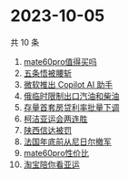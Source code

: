 # 2023-10-05

共 10 条

<!-- BEGIN -->
<!-- 最后更新时间 Thu Oct 05 2023 05:07:40 GMT+0800 (China Standard Time) -->

1. [mate60pro值得买吗](https://www.zhihu.com/search?q=mate60pro%E5%80%BC%E5%BE%97%E4%B9%B0%E5%90%97)
1. [五条悟被腰斩](https://www.zhihu.com/search?q=%E4%BA%94%E6%9D%A1%E6%82%9F%E8%A2%AB%E8%85%B0%E6%96%A9)
1. [微软推出 Copilot AI 助手](https://www.zhihu.com/search?q=%E5%BE%AE%E8%BD%AF%E6%8E%A8%E5%87%BA%20Copilot%20AI%20%E5%8A%A9%E6%89%8B)
1. [俄临时限制出口汽油和柴油](https://www.zhihu.com/search?q=%E4%BF%84%E4%B8%B4%E6%97%B6%E9%99%90%E5%88%B6%E5%87%BA%E5%8F%A3%E6%B1%BD%E6%B2%B9%E5%92%8C%E6%9F%B4%E6%B2%B9)
1. [存量首套房贷利率批量下调](https://www.zhihu.com/search?q=%E5%AD%98%E9%87%8F%E9%A6%96%E5%A5%97%E6%88%BF%E8%B4%B7%E5%88%A9%E7%8E%87%E6%89%B9%E9%87%8F%E4%B8%8B%E8%B0%83)
1. [柯洁亚运会两连胜](https://www.zhihu.com/search?q=%E6%9F%AF%E6%B4%81%E4%BA%9A%E8%BF%90%E4%BC%9A%E4%B8%A4%E8%BF%9E%E8%83%9C)
1. [陕西信达被罚](https://www.zhihu.com/search?q=%E9%99%95%E8%A5%BF%E4%BF%A1%E8%BE%BE%E8%A2%AB%E7%BD%9A)
1. [法国年底前从尼日尔撤军](https://www.zhihu.com/search?q=%E6%B3%95%E5%9B%BD%E5%B9%B4%E5%BA%95%E5%89%8D%E4%BB%8E%E5%B0%BC%E6%97%A5%E5%B0%94%E6%92%A4%E5%86%9B)
1. [mate60pro性价比](https://www.zhihu.com/search?q=mate60pro%E6%80%A7%E4%BB%B7%E6%AF%94)
1. [淘宝陪你看亚运](https://www.zhihu.com/search?q=%E6%B7%98%E5%AE%9D%E9%99%AA%E4%BD%A0%E7%9C%8B%E4%BA%9A%E8%BF%90)

<!-- END -->
